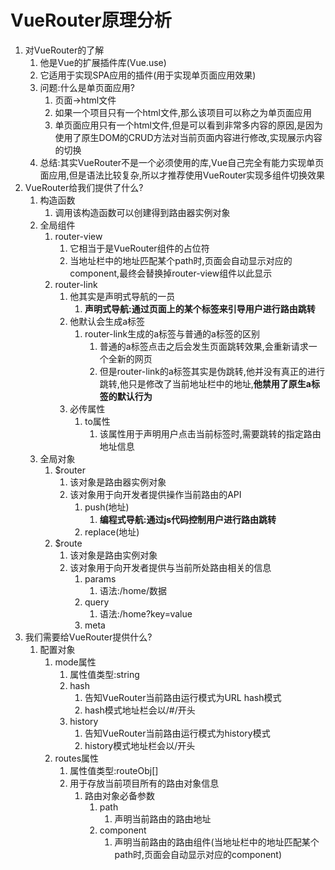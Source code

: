 # VueRouter原理分析

1. 对VueRouter的了解
   1. 他是Vue的扩展插件库(Vue.use)
   2. 它适用于实现SPA应用的插件(用于实现单页面应用效果)
   3. 问题:什么是单页面应用?
      1. 页面->html文件
      2. 如果一个项目只有一个html文件,那么该项目可以称之为单页面应用
      3. 单页面应用只有一个html文件,但是可以看到非常多内容的原因,是因为使用了原生DOM的CRUD方法对当前页面内容进行修改,实现展示内容的切换
   4. 总结:其实VueRouter不是一个必须使用的库,Vue自己完全有能力实现单页面应用,但是语法比较复杂,所以才推荐使用VueRouter实现多组件切换效果
2. VueRouter给我们提供了什么?
   1. 构造函数
      1. 调用该构造函数可以创建得到路由器实例对象
   2. 全局组件
      1. router-view
         1. 它相当于是VueRouter组件的占位符
         2. 当地址栏中的地址匹配某个path时,页面会自动显示对应的component,最终会替换掉router-view组件以此显示
      2. router-link
         1. 他其实是声明式导航的一员
            1. **声明式导航:通过页面上的某个标签来引导用户进行路由跳转**
         2. 他默认会生成a标签
            1. router-link生成的a标签与普通的a标签的区别
               1. 普通的a标签点击之后会发生页面跳转效果,会重新请求一个全新的网页
               2. 但是router-link的a标签其实是伪跳转,他并没有真正的进行跳转,他只是修改了当前地址栏中的地址,**他禁用了原生a标签的默认行为**
         3. 必传属性
            1. to属性
               1. 该属性用于声明用户点击当前标签时,需要跳转的指定路由地址信息
   3. 全局对象
      1. $router
         1. 该对象是路由器实例对象
         2. 该对象用于向开发者提供操作当前路由的API
            1. push(地址)
               1. **编程式导航:通过js代码控制用户进行路由跳转**
            2. replace(地址)
      2. $route
         1. 该对象是路由实例对象
         2. 该对象用于向开发者提供与当前所处路由相关的信息
            1. params
               1. 语法:/home/数据
            2. query
               1. 语法:/home?key=value
            3. meta
3. 我们需要给VueRouter提供什么?
   1. 配置对象
      1. mode属性
         1. 属性值类型:string
         2. hash
            1. 告知VueRouter当前路由运行模式为URL hash模式
            2. hash模式地址栏会以/#/开头
         3. history
            1. 告知VueRouter当前路由运行模式为history模式
            2. history模式地址栏会以/开头
      2. routes属性
         1. 属性值类型:routeObj[]
         2. 用于存放当前项目所有的路由对象信息
            1. 路由对象必备参数
               1. path
                  1. 声明当前路由的路由地址
               2. component
                  1. 声明当前路由的路由组件(当地址栏中的地址匹配某个path时,页面会自动显示对应的component)


